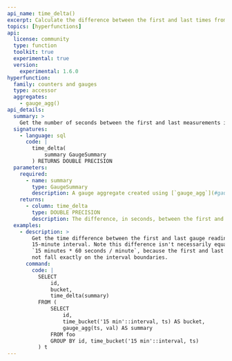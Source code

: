 ```yaml
---
api_name: time_delta()
excerpt: Calculate the difference between the first and last times from a gauge aggregate
topics: [hyperfunctions]
api:
  license: community
  type: function
  toolkit: true
  experimental: true
  version:
    experimental: 1.6.0
hyperfunction:
  family: counters and gauges
  type: accessor
  aggregates:
    - gauge_agg()
api_details:
  summary: >
    Get the number of seconds between the first and last measurements in a gauge aggregate
  signatures:
    - language: sql
      code: |
        time_delta(
            summary GaugeSummary
        ) RETURNS DOUBLE PRECISION
  parameters:
    required:
      - name: summary
        type: GaugeSummary
        description: A gauge aggregate created using [`gauge_agg`](#gauge_agg)
    returns:
      - column: time_delta
        type: DOUBLE PRECISION
        description: The difference, in seconds, between the first and last times
  examples:
    - description: >
        Get the time difference between the first and last gauge readings for each
        15-minute interval. Note this difference isn't necessarily equal to
        `15 minutes * 60 seconds / minute`, because the first and last readings might
        not fall exactly on the interval boundaries. 
      command:
        code: |
          SELECT
              id,
              bucket,
              time_delta(summary)
          FROM (
              SELECT
                  id,
                  time_bucket('15 min'::interval, ts) AS bucket,
                  gauge_agg(ts, val) AS summary
              FROM foo
              GROUP BY id, time_bucket('15 min'::interval, ts)
          ) t
---
```


